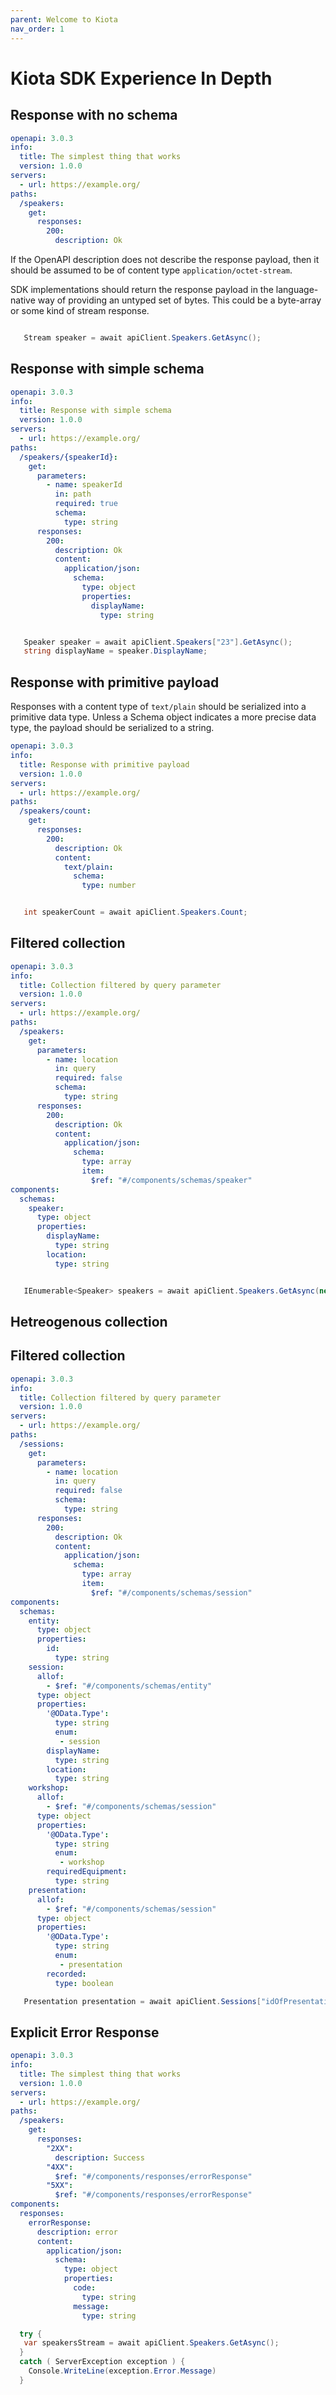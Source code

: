 ```yaml
---
parent: Welcome to Kiota
nav_order: 1
---
```


# Kiota SDK Experience In Depth

## Response with no schema

```yaml
openapi: 3.0.3
info:
  title: The simplest thing that works
  version: 1.0.0
servers:
  - url: https://example.org/
paths:
  /speakers:
    get: 
      responses:
        200:
          description: Ok
```

If the OpenAPI description does not describe the response payload, then it should be assumed to be of content type `application/octet-stream`.

SDK implementations should return the response payload in the language-native way of providing an untyped set of bytes. This could be a byte-array or some kind of stream response.  

```csharp

   Stream speaker = await apiClient.Speakers.GetAsync();

```

## Response with simple schema

```yaml
openapi: 3.0.3
info:
  title: Response with simple schema
  version: 1.0.0
servers:
  - url: https://example.org/
paths:
  /speakers/{speakerId}:
    get: 
      parameters:
        - name: speakerId
          in: path
          required: true
          schema:
            type: string
      responses:
        200:
          description: Ok
          content:
            application/json:
              schema:
                type: object
                properties: 
                  displayName: 
                    type: string
```

```csharp

   Speaker speaker = await apiClient.Speakers["23"].GetAsync();
   string displayName = speaker.DisplayName;

```

## Response with primitive payload

Responses with a content type of `text/plain` should be serialized into a primitive data type.  Unless a Schema object indicates a more precise data type, the payload should be serialized to a string.

```yaml
openapi: 3.0.3
info:
  title: Response with primitive payload
  version: 1.0.0
servers:
  - url: https://example.org/
paths:
  /speakers/count:
    get: 
      responses:
        200:
          description: Ok
          content:
            text/plain:
              schema:
                type: number
```

```csharp

   int speakerCount = await apiClient.Speakers.Count;

```

## Filtered collection

```yaml
openapi: 3.0.3
info:
  title: Collection filtered by query parameter
  version: 1.0.0
servers:
  - url: https://example.org/
paths:
  /speakers:
    get: 
      parameters:
        - name: location
          in: query
          required: false
          schema:
            type: string
      responses:
        200:
          description: Ok
          content:
            application/json:
              schema:
                type: array
                item:
                  $ref: "#/components/schemas/speaker"
components:
  schemas:
    speaker:
      type: object
      properties: 
        displayName: 
          type: string
        location:
          type: string
```

```csharp

   IEnumerable<Speaker> speakers = await apiClient.Speakers.GetAsync(new { Location="Montreal" });

```

## Hetreogenous collection

## Filtered collection

```yaml
openapi: 3.0.3
info:
  title: Collection filtered by query parameter
  version: 1.0.0
servers:
  - url: https://example.org/
paths:
  /sessions:
    get: 
      parameters:
        - name: location
          in: query
          required: false
          schema:
            type: string
      responses:
        200:
          description: Ok
          content:
            application/json:
              schema:
                type: array
                item:
                  $ref: "#/components/schemas/session"
components:
  schemas:
    entity:
      type: object
      properties:
        id: 
          type: string
    session:
      allof:
        - $ref: "#/components/schemas/entity"
      type: object
      properties: 
        '@OData.Type': 
          type: string
          enum:
           - session
        displayName: 
          type: string
        location:
          type: string
    workshop:
      allof:
        - $ref: "#/components/schemas/session"
      type: object
      properties: 
        '@OData.Type': 
          type: string
          enum:
           - workshop
        requiredEquipment: 
          type: string
    presentation:
      allof:
        - $ref: "#/components/schemas/session"
      type: object
      properties: 
        '@OData.Type': 
          type: string
          enum:
           - presentation
        recorded: 
          type: boolean

```

```csharp
   Presentation presentation = await apiClient.Sessions["idOfPresentation"].GetAsync() as Presentation; 
```

## Explicit Error Response

```yaml
openapi: 3.0.3
info:
  title: The simplest thing that works
  version: 1.0.0
servers:
  - url: https://example.org/
paths:
  /speakers:
    get: 
      responses:
        "2XX":
          description: Success
        "4XX":
          $ref: "#/components/responses/errorResponse"
        "5XX":
          $ref: "#/components/responses/errorResponse"
components:
  responses: 
    errorResponse:
      description: error
      content:
        application/json:
          schema:
            type: object
            properties:
              code: 
                type: string
              message:
                type: string
```

```csharp
  try {
   var speakersStream = await apiClient.Speakers.GetAsync();
  } 
  catch ( ServerException exception ) {
    Console.WriteLine(exception.Error.Message)
  } 
```
